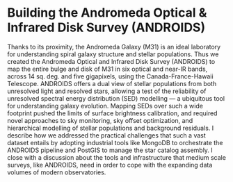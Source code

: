 # Building the Andromeda Optical & Infrared Disk Survey (ANDROIDS)

Thanks to its proximity, the Andromeda Galaxy (M31) is an ideal laboratory for understanding spiral galaxy structure and stellar populations. Thus we created the Andromeda Optical and Infrared Disk Survey (ANDROIDS) to map the entire bulge and disk of M31 in six optical and near-IR bands, across 14 sq. deg. and five gigapixels, using the Canada-France-Hawaii Telescope. ANDROIDS offers a dual view of stellar populations from both unresolved light and resolved stars, allowing a test of the reliability of unresolved spectral energy distribution (SED) modelling — a ubiquitous tool for understanding galaxy evolution. Mapping SEDs over such a wide footprint pushed the limits of surface brightness calibration, and required novel approaches to sky monitoring, sky offset optimization, and hierarchical modelling of stellar populations and background residuals. I describe how we addressed the practical challenges that such a vast dataset entails by adopting industrial tools like MongoDB to orchestrate the ANDROIDS pipeline and PostGIS to manage the star catalog assembly.  I close with a discussion about the tools and infrastructure that medium scale surveys, like ANDROIDS, need in order to cope with the expanding data volumes of modern observatories.
